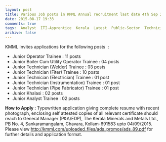 ```yaml
---
layout: post
title: Various Job posts in KMML Annual recruitment last date 4th Sep 2015   
date: 2015-08-17 19:33
comments: true
tags:  Analyst  ITI-Apprentice  Kerala  Latest  Public-Sector  Technician  Trainee 
archive: false
---
```

KMML invites applications for the following posts  :




- Junior Operator Trainee : 11 posts
- Junior Boiler Cum Utility Operator Trainee : 04 posts
- Junior Technician (Welder) Trainee : 03 posts
- Junior Technician (Fiter) Trainee : 10 posts
- Junior Technician (Electrician) Trainee : 01 post
- Junior Technician (Instrumentation) Trainee : 01 post
- Junior Technician (Pipe Fabricator) Trainee : 01 post
- Junior Khalasi : 02 posts
- Junior Analyst Trainee : 02 posts



**How to Apply** : Typewritten application giving complete resume with recent photograph, enclosing self attested copies of all relevant certificate should reach to General Manager (P&A/EDP), The Kerala Minerals and Metals Ltd., PB No. 4, Sankaramangalam, Chavara, Kollam-691583 upto 04/09/2015. 
  
Please view <http://kmml.com/uploaded_files/ads_promos/ads_89.pdf> for further details and application format.



